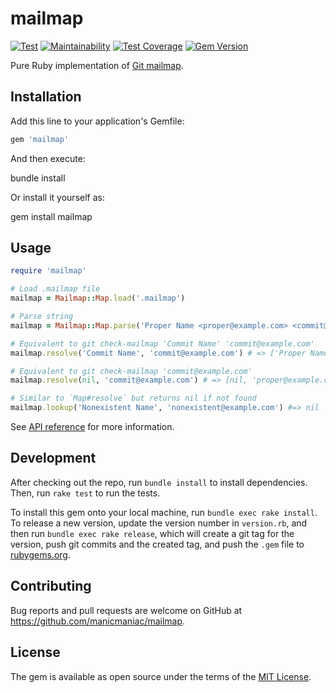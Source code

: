 # mailmap

[![Test](https://github.com/manicmaniac/mailmap/actions/workflows/main.yml/badge.svg)](https://github.com/manicmaniac/mailmap/actions/workflows/main.yml)
[![Maintainability](https://api.codeclimate.com/v1/badges/d43e7ca25cb834a37a99/maintainability)](https://codeclimate.com/github/manicmaniac/mailmap/maintainability)
[![Test Coverage](https://api.codeclimate.com/v1/badges/d43e7ca25cb834a37a99/test_coverage)](https://codeclimate.com/github/manicmaniac/mailmap/test_coverage)
[![Gem Version](https://badge.fury.io/rb/mailmap.svg)](https://rubygems.org/gems/mailmap)

Pure Ruby implementation of [Git mailmap](https://git-scm.com/docs/gitmailmap).

## Installation

Add this line to your application's Gemfile:

```ruby
gem 'mailmap'
```

And then execute:

  bundle install

Or install it yourself as:

  gem install mailmap

## Usage

```ruby
require 'mailmap'

# Load .mailmap file
mailmap = Mailmap::Map.load('.mailmap')

# Parse string
mailmap = Mailmap::Map.parse('Proper Name <proper@example.com> <commit@example.com>')

# Equivalent to git check-mailmap 'Commit Name' 'commit@example.com'
mailmap.resolve('Commit Name', 'commit@example.com') # => ['Proper Name', 'proper@example.com']

# Equivalent to git check-mailmap 'commit@example.com'
mailmap.resolve(nil, 'commit@example.com') # => [nil, 'proper@example.com']

# Similar to `Map#resolve` but returns nil if not found
mailmap.lookup('Nonexistent Name', 'nonexistent@example.com') #=> nil
```

See [API reference](https://www.rubydoc.info/gems/mailmap) for more information.

## Development

After checking out the repo, run `bundle install` to install dependencies. Then, run `rake test` to run the tests.

To install this gem onto your local machine, run `bundle exec rake install`. To release a new version, update the version number in `version.rb`, and then run `bundle exec rake release`, which will create a git tag for the version, push git commits and the created tag, and push the `.gem` file to [rubygems.org](https://rubygems.org).

## Contributing

Bug reports and pull requests are welcome on GitHub at https://github.com/manicmaniac/mailmap.

## License

The gem is available as open source under the terms of the [MIT License](https://opensource.org/licenses/MIT).
